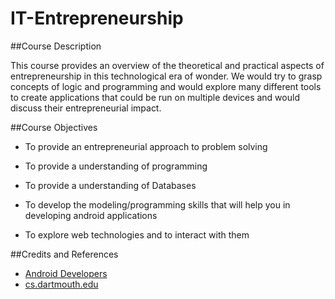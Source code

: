 # IT-Entrepreneurship


##Course Description

This course   provides   an   overview   of   the   theoretical   and   practical   aspects   of
entrepreneurship   in   this   technological   era   of   wonder.   We   would   try   to   grasp
concepts of logic and programming and would explore many different tools to create
applications   that   could   be   run   on   multiple   devices   and   would   discuss   their
entrepreneurial impact. 

##Course Objectives

* To provide an entrepreneurial approach to problem solving

* To provide a understanding of programming

* To provide a understanding of Databases

* To develop the modeling/programming skills that will help you in developing android applications

* To explore web technologies and to interact with them

##Credits and References

* [Android Developers](https://developer.android.com/index.html)
* [cs.dartmouth.edu](http://www.cs.dartmouth.edu/~campbell/cs65/cs65.html)
